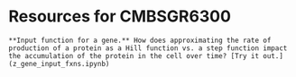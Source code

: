 <!-- Global site tag (gtag.js) - Google Analytics -->
<script async src="https://www.googletagmanager.com/gtag/js?id=G-YXZFB7HB4L"></script>
<script>
  window.dataLayer = window.dataLayer || [];
  function gtag(){dataLayer.push(arguments);}
  gtag('js', new Date());

  gtag('config', 'G-YXZFB7HB4L');
</script>

# Resources for CMBSGR6300

```{div} full-width
**Input function for a gene.** How does approximating the rate of production of a protein as a Hill function vs. a step function impact the accumulation of the protein in the cell over time? [Try it out.](z_gene_input_fxns.ipynb)

``` 
